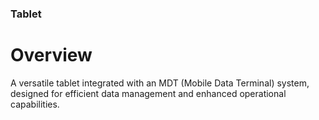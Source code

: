 ### Tablet

# Overview

A versatile tablet integrated with an MDT (Mobile Data Terminal) system, designed for efficient data management and enhanced operational capabilities.
